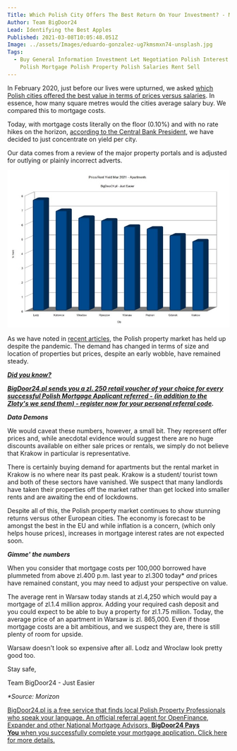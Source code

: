 ```yaml
---
Title: Which Polish City Offers The Best Return On Your Investment? - March 2021
Author: Team BigDoor24
Lead: Identifying the Best Apples
Published: 2021-03-08T10:05:48.051Z
Image: ../assets/Images/eduardo-gonzalez-ug7kmsmxn74-unsplash.jpg
Tags:
  - Buy General Information Investment Let Negotiation Polish Interest Rates
    Polish Mortgage Polish Property Polish Salaries Rent Sell
---
```

In February 2020, just before our lives were upturned, we asked [which Polish cities offered the best value in terms of prices versus salaries](https://blog.bigdoor24.pl/posts/2020-02-10-poland-city-rent-vs-mortgage-costs-which-is-best-and-where.html). In essence, how many square metres would the cities average salary buy. We compared this to mortgage costs.

Today, with mortgage costs literally on the floor (0.10%) and with no rate hikes on the horizon, [according to the Central Bank President](https://think.ing.com/snaps/poland-nbp-chairman-sees-no-rate-hikes-further-fx-interventions-possible-but-no-floor/), we have decided to just concentrate on yield per city.

Our data comes from a review of the major property portals and is adjusted for outlying or plainly incorrect adverts.

![](../assets/Images/priceyieldmar2021.jpg)

As we have noted in [recent articles](https://blog.bigdoor24.pl/), the Polish property market has held up despite the pandemic. The demand has changed in terms of size and location of properties but prices, despite an early wobble, have remained steady.

***[Did you know?](https://bigdoor24.pl/)***

***[BigDoor24.pl sends you a zl. 250 retail voucher of your choice for every successful Polish Mortgage Applicant referred - (in addition to the Zloty's we send them) - register now for your personal referral code](https://bigdoor24.pl/).***

***Data Demons***

We would caveat these numbers, however, a small bit. They represent offer prices and, while anecdotal evidence would suggest there are no huge discounts available on either sale prices or rentals, we simply do not believe that Krakow in particular is representative.

There is certainly buying demand for apartments but the rental market in Krakow is no where near its past peak. Krakow is a student/ tourist town and both of these sectors have vanished. We suspect that many landlords have taken their properties off the market rather than get locked into smaller rents and are awaiting the end of lockdowns.

Despite all of this, the Polish property market continues to show stunning returns versus other European cities. The economy is forecast to be amongst the best in the EU and while inflation is a concern, (which only helps house prices), increases in mortgage interest rates are not expected soon.

***Gimme' the numbers***

When you consider that mortgage costs per 100,000 borrowed have plummeted from above zl.400 p.m. last year to zl.300 today* *and* prices have remained constant, you may need to adjust your perspective on value.

The average rent in Warsaw today stands at zl.4,250 which would pay a mortgage of zl.1.4 million approx. Adding your required cash deposit and you could expect to be able to buy a property for zl.1.75 million. Today, the average price of an apartment in Warsaw is zl. 865,000. Even if those mortgage costs are a bit ambitious, and we suspect they are, there is still plenty of room for upside.

Warsaw doesn't look so expensive after all. Lodz and Wroclaw look pretty good too.

Stay safe,

Team BigDoor24 - Just Easier

*\*Source: Morizon*

[BigDoor24.pl is a free service that finds local Polish Property Professionals who speak your language. An official referral agent for OpenFinance, Expander and other National Mortgage Advisors, **BigDoor24 Pays You** when you successfully complete your mortgage application. Click here for more details.](https://bigdoor24.pl/)